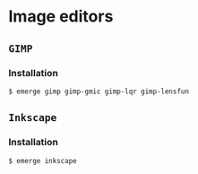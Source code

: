 # Image editors

## `GIMP`

### Installation

```ShellSession
$ emerge gimp gimp-gmic gimp-lqr gimp-lensfun
```

## `Inkscape`

### Installation

```ShellSession
$ emerge inkscape
```
